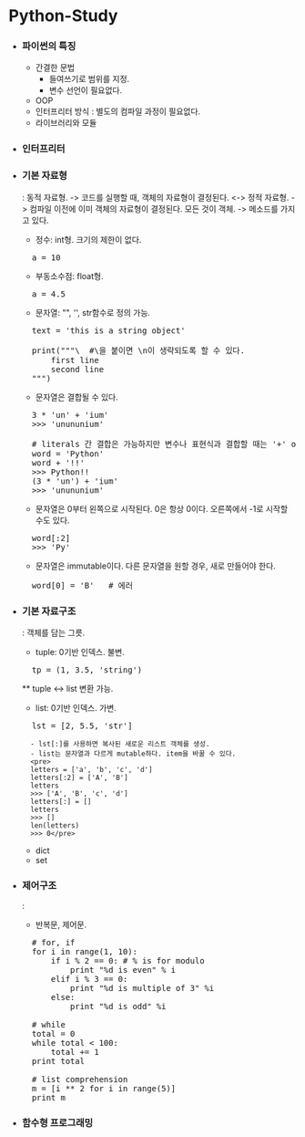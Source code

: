 # Python-Study

* ### 파이썬의 특징
	+ 간결한 문법
		- 들여쓰기로 범위를 지정.
		- 변수 선언이 필요없다.
	+ OOP
	+ 인터프리터 방식 : 별도의 컴파일 과정이 필요없다.	
	+ 라이브러리와 모듈

* ### 인터프리터


* ### 기본 자료형
	: 동적 자료형. -> 코드를 실행할 때, 객체의 자료형이 결정된다.
	<-> 정적 자료형. -> 컴파일 이전에 이미 객체의 자료형이 결정된다.
	모든 것이 객체. -> 메소드를 가지고 있다.
	+ 정수: int형. 크기의 제한이 없다.
	<pre>
	a = 10</pre>
	+ 부동소수점: float형.
	<pre>
	a = 4.5</pre>
	+ 문자열: "", '', str함수로 정의 가능.
	<pre>
	text = 'this is a string object'
	
	print("""\	#\을 붙이면 \n이 생략되도록 할 수 있다.
		first line
		second line
	""")</pre>

	+ 문자열은 결합될 수 있다.
	<pre>
	3 * 'un' + 'ium'
	>>> 'unununium'

	# literals 간 결합은 가능하지만 변수나 표현식과 결합할 때는 '+' operator를 사용해야한다.
	word = 'Python'
	word + '!!'
	>>> Python!!
	(3 * 'un') + 'ium'
	>>> 'unununium'</pre>

	+ 문자열은 0부터 왼쪽으로 시작된다. 0은 항상 0이다.
	오른쪽에서 -1로 시작할 수도 있다.
	<pre>
	word[:2]
	>>> 'Py'</pre>

	+ 문자열은 immutable이다. 다른 문자열을 원할 경우, 새로 만들어야 한다.
	<pre>
	word[0] = 'B'	# 에러</pre>

* ### 기본 자료구조
	: 객체를 담는 그릇.
	+ tuple: 0기반 인덱스. 불변.
	<pre>
	tp = (1, 3.5, 'string')</pre>   
	** tuple <-> list 변환 가능.
	+ list: 0기반 인덱스. 가변.
	<pre>
	lst = [2, 5.5, 'str']</pre>   
		- lst[:]를 사용하면 복사된 새로운 리스트 객체를 생성.
		- list는 문자열과 다르게 mutable하다. item을 바꿀 수 있다.
		<pre>
		letters = ['a', 'b', 'c', 'd']
		letters[:2] = ['A', 'B']
		letters
		>>> ['A', 'B', 'c', 'd']
		letters[:] = []
		letters
		>>> []
		len(letters)
		>>> 0</pre>   
	+ dict
	+ set

* ### 제어구조
	: 
	+ 반복문, 제어문.
	<pre>
	# for, if
	for i in range(1, 10):
		if i % 2 == 0: # % is for modulo
			print "%d is even" % i
		elif i % 3 == 0:
			print "%d is multiple of 3" %i
		else:
			print "%d is odd" %i

	# while
	total = 0
	while total < 100:
		total += 1
	print total

	# list comprehension
	m = [i ** 2 for i in range(5)]
	print m</pre>

* ### 함수형 프로그래밍
	